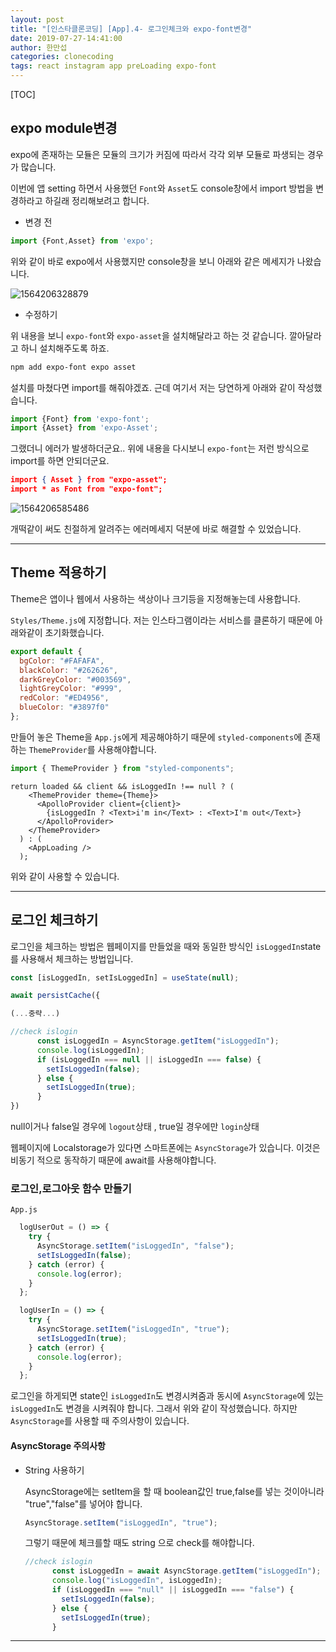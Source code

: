 ```yaml
---
layout: post
title: "[인스타클론코딩] [App].4- 로그인체크와 expo-font변경"
date: 2019-07-27-14:41:00
author: 한만섭
categories: clonecoding
tags: react instagram app preLoading expo-font
---
```




[TOC]



## expo module변경 



expo에 존재하는 모듈은 모듈의 크기가 커짐에 따라서 각각 외부 모듈로 파생되는 경우가 많습니다. 

이번에 앱 setting 하면서 사용했던 `Font`와 `Asset`도 console창에서 import 방법을 변경하라고 하길래 정리해보려고 합니다.  



* 변경 전 

```js
import {Font,Asset} from 'expo';
```

위와 같이 바로 expo에서 사용했지만 console창을 보니 아래와 같은 메세지가 나왔습니다.  

![1564206328879](../../../../assets/image/1564206328879.png)



* 수정하기 	

위 내용을 보니 `expo-font`와 `expo-asset`을 설치해달라고 하는 것 같습니다. 깔아달라고 하니 설치해주도록 하죠.   

```bash
npm add expo-font expo asset
```

설치를 마쳤다면 import를 해줘야겠죠. 근데 여기서 저는 당연하게 아래와 같이 작성했습니다.  

```js
import {Font} from 'expo-font';
import {Asset} from 'expo-Asset';
```

그랬더니 에러가 발생하더군요.. 위에 내용을 다시보니 `expo-font`는 저런 방식으로 import를 하면 안되더군요.  

```json
import { Asset } from "expo-asset";
import * as Font from "expo-font";
```

![1564206585486](../../../../assets/image/1564206585486.png)

개떡같이 써도 친절하게 알려주는 에러메세지 덕분에 바로 해결할 수 있었습니다.  



***



## Theme 적용하기 

Theme은 앱이나 웹에서 사용하는 색상이나 크기등을 지정해놓는데 사용합니다.  

`Styles/Theme.js`에 지정합니다. 저는 인스타그램이라는 서비스를 클론하기 때문에 아래와같이 초기화했습니다.   

```js
export default {
  bgColor: "#FAFAFA",
  blackColor: "#262626",
  darkGreyColor: "#003569",
  lightGreyColor: "#999",
  redColor: "#ED4956",
  blueColor: "#3897f0"
};

```



만들어 놓은 Theme을 `App.js`에게 제공해야하기 때문에 `styled-components`에 존재하는 `ThemeProvider`를 사용해야합니다.  

```js
import { ThemeProvider } from "styled-components";
```

```react
return loaded && client && isLoggedIn !== null ? (
    <ThemeProvider theme={Theme}>
      <ApolloProvider client={client}>
        {isLoggedIn ? <Text>i'm in</Text> : <Text>I'm out</Text>}
      </ApolloProvider>
    </ThemeProvider>
  ) : (
    <AppLoading />
  );
```

위와 같이 사용할 수 있습니다. 





***



## 로그인 체크하기 

로그인을 체크하는 방법은 웹페이지를 만들었을 때와 동일한 방식인 `isLoggedIn`state를 사용해서 체크하는 방법입니다.

```js
const [isLoggedIn, setIsLoggedIn] = useState(null); 
```

```js
await persistCache({

(...중략...)

//check islogin
      const isLoggedIn = AsyncStorage.getItem("isLoggedIn");
      console.log(isLoggedIn);
      if (isLoggedIn === null || isLoggedIn === false) {
        setIsLoggedIn(false);
      } else {
        setIsLoggedIn(true);
      }
})
```

null이거나 false일 경우에 `logout`상태 , true일 경우에만 `login`상태 

웹페이지에 Localstorage가 있다면 스마트폰에는 `AsyncStorage`가 있습니다. 이것은 비동기 적으로 동작하기 때문에 await를 사용해야합니다.  



### 로그인,로그아웃 함수 만들기 

`App.js`

```js
  logUserOut = () => {
    try {
      AsyncStorage.setItem("isLoggedIn", "false");
      setIsLoggedIn(false);
    } catch (error) {
      console.log(error);
    }
  };

  logUserIn = () => {
    try {
      AsyncStorage.setItem("isLoggedIn", "true");
      setIsLoggedIn(true);
    } catch (error) {
      console.log(error);
    }
  };
```

로그인을 하게되면 state인 `isLoggedIn`도 변경시켜줌과 동시에 `AsyncStorage`에 있는 `isLoggedIn`도 변경을 시켜줘야 합니다. 그래서 위와 같이 작성했습니다. 하지만 `AsyncStorage`를 사용할 때 주의사항이 있습니다.  

#### AsyncStorage 주의사항 

* String 사용하기 

  AsyncStorage에는 setItem을 할 때 boolean값인 true,false를 넣는 것이아니라 "true","false"를 넣어야 합니다.  

  ```js
  AsyncStorage.setItem("isLoggedIn", "true");
  ```

  그렇기 때문에 체크를할 때도 string 으로 check를 해야합니다.  

  ```js
  //check islogin
        const isLoggedIn = await AsyncStorage.getItem("isLoggedIn");
        console.log("isLoggedIn", isLoggedIn);
        if (isLoggedIn === "null" || isLoggedIn === "false") {
          setIsLoggedIn(false);
        } else {
          setIsLoggedIn(true);
        }
  
  ```

  







***



